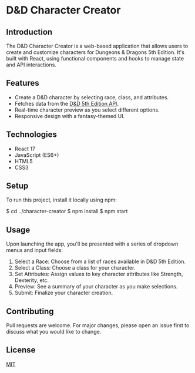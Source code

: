# D&D Character Creator

## Introduction
The D&D Character Creator is a web-based application that allows users to create and customize characters for Dungeons & Dragons 5th Edition. It's built with React, using functional components and hooks to manage state and API interactions.

## Features
- Create a D&D character by selecting race, class, and attributes.
- Fetches data from the [D&D 5th Edition API](https://www.dnd5eapi.co/).
- Real-time character preview as you select different options.
- Responsive design with a fantasy-themed UI.

## Technologies
- React 17
- JavaScript (ES6+)
- HTML5
- CSS3

## Setup
To run this project, install it locally using npm:

$ cd ../character-creator
$ npm install
$ npm start

## Usage
Upon launching the app, you'll be presented with a series of dropdown menus and input fields:
1. Select a Race: Choose from a list of races available in D&D 5th Edition.
2. Select a Class: Choose a class for your character.
3. Set Attributes: Assign values to key character attributes like Strength, Dexterity, etc.
4. Preview: See a summary of your character as you make selections.
5. Submit: Finalize your character creation.

## Contributing
Pull requests are welcome. For major changes, please open an issue first to discuss what you would like to change.

## License
[MIT](https://choosealicense.com/licenses/mit/)
